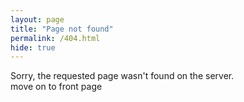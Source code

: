 ```yaml
---
layout: page
title: "Page not found"
permalink: /404.html
hide: true
---
```

Sorry, the requested page wasn't found on the server.  
move on to front page
